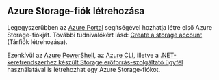 ## <a name="create-an-azure-storage-account"></a>Azure Storage-fiók létrehozása
Legegyszerűbben az [Azure Portal](https://portal.azure.com) segítségével hozhatja létre első Azure Storage-fiókját. További tudnivalókért lásd: [Create a storage account](https://docs.microsoft.com/azure/storage/common/storage-quickstart-create-account) (Tárfiók létrehozása).

Ezenkívül az [Azure PowerShell](../articles/storage/common/storage-powershell-guide-full.md), az [Azure CLI](../articles/storage/common/storage-azure-cli.md), illetve a [.NET-keretrendszerhez készült Storage erőforrás-szolgáltató ügyfél](https://msdn.microsoft.com/library/azure/mt131037.aspx) használatával is létrehozhat egy Azure Storage-fiókot.


